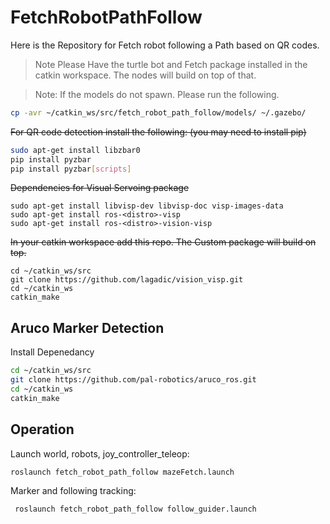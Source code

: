 # FetchRobotPathFollow
Here is the Repository for Fetch robot following a Path based on QR codes.

>Note Please Have the turtle bot and Fetch package installed in the catkin workspace. The nodes will build on top of that.

>Note: If the models do not spawn. Please run the following. 
 ```bash
 cp -avr ~/catkin_ws/src/fetch_robot_path_follow/models/ ~/.gazebo/
 ```

~~For QR code detection install the following: (you may need to install pip)~~

```bash
sudo apt-get install libzbar0
pip install pyzbar
pip install pyzbar[scripts]

```



~~Dependencies for Visual Servoing package~~
```
sudo apt-get install libvisp-dev libvisp-doc visp-images-data
sudo apt-get install ros-<distro>-visp
sudo apt-get install ros-<distro>-vision-visp
```
~~In your catkin workspace add this repo. The Custom package will build on top.~~

```
cd ~/catkin_ws/src
git clone https://github.com/lagadic/vision_visp.git
cd ~/catkin_ws
catkin_make
```

## Aruco Marker Detection
Install Depenedancy

```bash
cd ~/catkin_ws/src
git clone https://github.com/pal-robotics/aruco_ros.git
cd ~/catkin_ws
catkin_make
```

## Operation
Launch world, robots, joy_controller_teleop:
```bash
roslaunch fetch_robot_path_follow mazeFetch.launch
```
 Marker and following tracking:
```bash
 roslaunch fetch_robot_path_follow follow_guider.launch
```